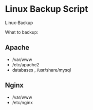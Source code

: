 # Linux Backup Script
Linux-Backup

What to backup:

## Apache

- /var/www
- /etc/apache2
- databases , /usr/share/mysql

## Nginx

- /var/www
- /etc/nginx
